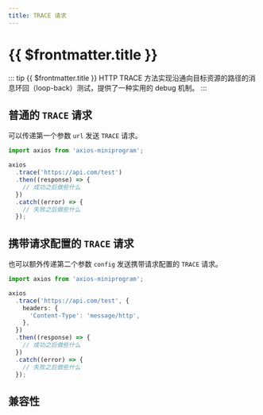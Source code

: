 ```yaml
---
title: TRACE 请求
---
```


# {{ $frontmatter.title }}

::: tip {{ $frontmatter.title }}
HTTP TRACE 方法实现沿通向目标资源的路径的消息环回（loop-back）测试，提供了一种实用的 debug 机制。
:::

## 普通的 `TRACE` 请求

可以传递第一个参数 `url` 发送 `TRACE` 请求。

```ts
import axios from 'axios-miniprogram';

axios
  .trace('https://api.com/test')
  .then((response) => {
    // 成功之后做些什么
  })
  .catch((error) => {
    // 失败之后做些什么
  });
```

## 携带请求配置的 `TRACE` 请求

也可以额外传递第二个参数 `config` 发送携带请求配置的 `TRACE` 请求。

```ts
import axios from 'axios-miniprogram';

axios
  .trace('https://api.com/test', {
    headers: {
      'Content-Type': 'message/http',
    },
  })
  .then((response) => {
    // 成功之后做些什么
  })
  .catch((error) => {
    // 失败之后做些什么
  });
```

## 兼容性

<VPCompatibility wx swan='仅 Android 支持' tt='1.0.0' qq />
